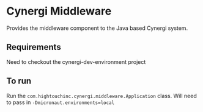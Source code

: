 # Cynergi Middleware

Provides the middleware component to the Java based Cynergi system.

## Requirements
Need to checkout the cynergi-dev-environment project

## To run
Run the `com.hightouchinc.cynergi.middleware.Application` class.  Will need to pass in `-Dmicronaut.environments=local`
